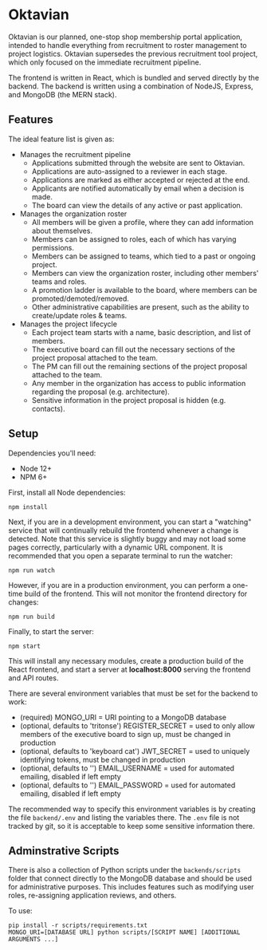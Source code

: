 # Oktavian

Oktavian is our planned, one-stop shop membership portal application, intended to handle 
everything from recruitment to roster management to project logistics. Oktavian supersedes 
the previous recruitment tool project, which only focused on the immediate recruitment pipeline.

The frontend is written in React, which is bundled and served directly by the backend.
The backend is written using a combination of NodeJS, Express, and MongoDB (the MERN stack).

## Features

The ideal feature list is given as:

* Manages the recruitment pipeline
    * Applications submitted through the website are sent to Oktavian.
    * Applications are auto-assigned to a reviewer in each stage.
    * Applications are marked as either accepted or rejected at the end.
    * Applicants are notified automatically by email when a decision is made.
    * The board can view the details of any active or past application.
* Manages the organization roster
    * All members will be given a profile, where they can add information about themselves.
    * Members can be assigned to roles, each of which has varying permissions. 
    * Members can be assigned to teams, which tied to a past or ongoing project.
    * Members can view the organization roster, including other members' teams and roles.
    * A promotion ladder is available to the board, where members can be promoted/demoted/removed.
    * Other administrative capabilities are present, such as the ability to create/update roles & teams.
* Manages the project lifecycle
    * Each project team starts with a name, basic description, and list of members.
    * The executive board can fill out the necessary sections of the project proposal attached to the team.
    * The PM can fill out the remaining sections of the project proposal attached to the team.
    * Any member in the organization has access to public information regarding the proposal (e.g. architecture).
    * Sensitive information in the project proposal is hidden (e.g. contacts).

## Setup

Dependencies you'll need:
* Node 12+
* NPM 6+

First, install all Node dependencies:

```
npm install
```

Next, if you are in a development environment, you can start a "watching" service that will continually
rebuild the frontend whenever a change is detected. Note that this service is slightly buggy and may not 
load some pages correctly, particularly with a dynamic URL component. It is recommended that you open
a separate terminal to run the watcher:

```
npm run watch
```

However, if you are in a production environment, you can perform a one-time build of the frontend.
This will not monitor the frontend directory for changes:

```
npm run build
```

Finally, to start the server:

```
npm start
```

This will install any necessary modules, create a production build of the React frontend,
and start a server at **localhost:8000** serving the frontend and API routes.

There are several environment variables that must be set for the backend to work:

* (required) MONGO_URI = URI pointing to a MongoDB database
* (optional, defaults to 'tritonse') REGISTER_SECRET = used to only allow members of the executive board to sign up, must be changed in production
* (optional, defaults to 'keyboard cat') JWT_SECRET = used to uniquely identifying tokens, must be changed in production
* (optional, defaults to '') EMAIL_USERNAME = used for automated emailing, disabled if left empty
* (optional, defaults to '') EMAIL_PASSWORD = used for automated emailing, disabled if left empty

The recommended way to specify this environment variables is by creating the
file `backend/.env` and listing the variables there. The `.env` file is not
tracked by git, so it is acceptable to keep some sensitive information there.

## Adminstrative Scripts

There is also a collection of Python scripts under the `backends/scripts` folder that
connect directly to the MongoDB database and should be used for administrative
purposes. This includes features such as modifying user roles, re-assigning
application reviews, and others.

To use:

```
pip install -r scripts/requirements.txt
MONGO_URI=[DATABASE URL] python scripts/[SCRIPT NAME] [ADDITIONAL ARGUMENTS ...]
```
